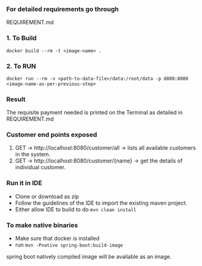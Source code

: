 ### For detailed requirements go through

REQUIREMENT.md

### 1. To Build

```
docker build --rm -t <image-name> .
```

### 2. To RUN

```
docker run --rm -v <path-to-data-file>/data:/root/data -p 8080:8080 <image-name-as-per-previous-step>
```
### Result
The requisite payment needed is printed on the Terminal as detailed in REQUIREMENT.md

### Customer end points exposed
1. GET -> http://localhost:8080/customer/all -> lists all available customers in the system.
2. GET -> http://localhost:8080/customer/{name} -> get the details of individual customer.

### Run it in IDE
- Clone or download as zip
- Follow the guidelines of the IDE to import the existing maven project.
- Either allow IDE to build to do ```mvn clean install```

### To make native binaries
- Make sure that docker is installed
- run `mvn -Pnative spring-boot:build-image`

spring boot natively compiled image will be available as an image.